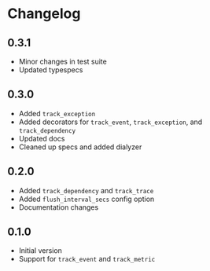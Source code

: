 # Changelog

## 0.3.1
- Minor changes in test suite
- Updated typespecs

## 0.3.0
- Added `track_exception`
- Added decorators for `track_event`, `track_exception`, and `track_dependency`
- Updated docs
- Cleaned up specs and added dialyzer

## 0.2.0
- Added `track_dependency` and `track_trace`
- Added `flush_interval_secs` config option
- Documentation changes

## 0.1.0
- Initial version
- Support for `track_event` and `track_metric`